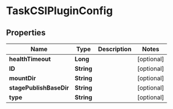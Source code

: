 

# TaskCSIPluginConfig


## Properties

Name | Type | Description | Notes
------------ | ------------- | ------------- | -------------
**healthTimeout** | **Long** |  |  [optional]
**ID** | **String** |  |  [optional]
**mountDir** | **String** |  |  [optional]
**stagePublishBaseDir** | **String** |  |  [optional]
**type** | **String** |  |  [optional]




